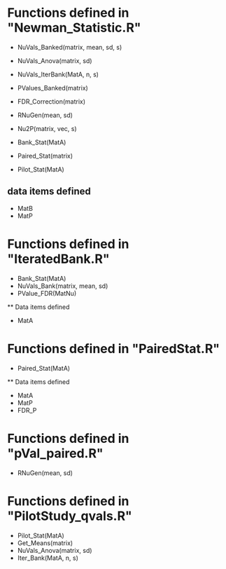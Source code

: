 # Functions defined in "Newman_Statistic.R"

+ NuVals_Banked(matrix, mean, sd, s)
+ NuVals_Anova(matrix, sd)
+ NuVals_IterBank(MatA, n, s)
+ PValues_Banked(matrix)
+ FDR_Correction(matrix)
+ RNuGen(mean, sd)
+ Nu2P(matrix, vec, s)

+ Bank_Stat(MatA)
+ Paired_Stat(matrix)
+ Pilot_Stat(MatA)

## data items defined
+ MatB
+ MatP

# Functions defined in "IteratedBank.R"

+ Bank_Stat(MatA)
+ NuVals_Bank(matrix, mean, sd)
+ PValue_FDR(MatNu)

** Data items defined

+ MatA

# Functions defined in "PairedStat.R"

+ Paired_Stat(MatA)


** Data items defined

+ MatA
+ MatP
+ FDR_P

# Functions defined in "pVal_paired.R"

+ RNuGen(mean, sd)

# Functions defined in "PilotStudy_qvals.R"

+ Pilot_Stat(MatA)
+ Get_Means(matrix)
+ NuVals_Anova(matrix, sd)
+ Iter_Bank(MatA, n, s)
